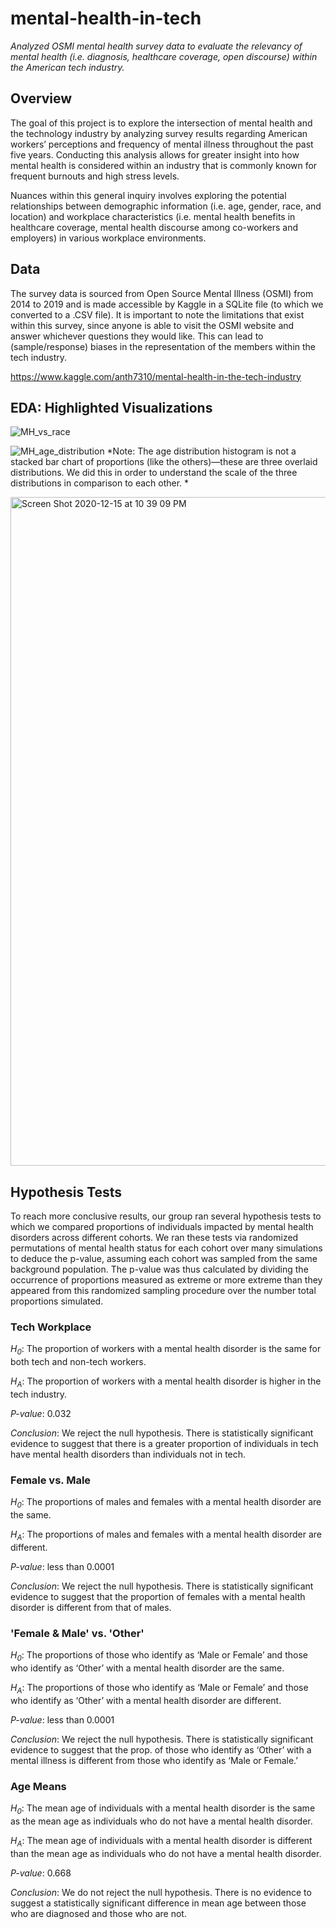# mental-health-in-tech
*Analyzed OSMI mental health survey data to evaluate the relevancy of mental health (i.e. diagnosis, healthcare coverage, open discourse) within the American tech industry.*

## Overview
The goal of this project is to explore the intersection of mental health and the technology industry by analyzing survey results regarding American workers’ perceptions and frequency of mental illness throughout the past five years. Conducting this analysis allows for greater insight into how mental health is considered within an industry that is commonly known for frequent burnouts and high stress levels. 

Nuances within this general inquiry involves exploring the potential relationships between demographic information (i.e. age, gender, race, and location) and workplace characteristics (i.e. mental health benefits in healthcare coverage, mental health discourse among co-workers and employers) in various workplace environments. 

## Data
The survey data is sourced from Open Source Mental Illness (OSMI) from 2014 to 2019 and is made accessible by Kaggle in a SQLite file (to which we converted to a .CSV file). It is important to note the limitations that exist within this survey, since anyone is able to visit the OSMI website and answer whichever questions they would like. This can lead to (sample/response) biases in the representation of the members within the tech industry.

https://www.kaggle.com/anth7310/mental-health-in-the-tech-industry

## EDA: Highlighted Visualizations

![MH_vs_race](https://user-images.githubusercontent.com/68027568/102305422-a6389d00-3f25-11eb-8eff-84bd763cfc45.png)

![MH_age_distribution](https://user-images.githubusercontent.com/68027568/102305946-c583fa00-3f26-11eb-806b-8c1f5a8232ac.png)
*Note: The age distribution histogram is not a stacked bar chart of proportions (like the others)—these are three overlaid distributions. We did this in order to understand the scale of the three distributions in comparison to each other. *

<img width="1070" alt="Screen Shot 2020-12-15 at 10 39 09 PM" src="https://user-images.githubusercontent.com/68027568/102305730-5d351880-3f26-11eb-9274-ce2e9a9a80cd.png">

## Hypothesis Tests

To reach more conclusive results, our group ran several hypothesis tests to which we compared proportions of individuals impacted by mental health disorders across different cohorts. We ran these tests via randomized permutations of mental health status for each cohort over many simulations to deduce the p-value, assuming each cohort was sampled from the same background population. The p-value was thus calculated by dividing the occurrence of proportions measured as extreme or more extreme than they appeared from this randomized sampling procedure over the number total proportions simulated. 

### Tech Workplace

*H<sub>0</sub>*: The proportion of workers with a mental health disorder is the same for both tech and non-tech workers.

*H<sub>A</sub>*: The proportion of workers with a mental health	 disorder is higher in the tech industry.

*P-value*: 0.032

*Conclusion*: We reject the null hypothesis. There is statistically significant evidence to suggest that there is a greater proportion of individuals in tech have mental health disorders than individuals not in tech. 


### Female vs. Male

*H<sub>0</sub>*: The proportions of males and females with a mental health disorder are the same.

*H<sub>A</sub>*: The proportions of males and females with a mental health disorder are different.

*P-value*: less than 0.0001

*Conclusion*: We reject the null hypothesis. There is statistically significant evidence to suggest that the proportion of females with a mental health disorder is different from that of males. 


### 'Female & Male' vs. 'Other'

*H<sub>0</sub>*: The proportions of those who identify as ‘Male or Female’ and those who identify as ‘Other’ with a mental health disorder are the same.

*H<sub>A</sub>*: The proportions of those who identify as ‘Male or Female’ and those who identify as ‘Other’ with a mental health disorder are different.

*P-value*: less than 0.0001

*Conclusion*: We reject the null hypothesis. There is statistically significant evidence to suggest that the prop. of those who identify as ‘Other’ with a mental illness is different from those who identify as ‘Male or Female.’


### Age Means

*H<sub>0</sub>*: The mean age of individuals with a mental health disorder is the same as the mean age as individuals who do not have a mental health disorder.

*H<sub>A</sub>*: The mean age of individuals with a mental health disorder is different than the mean age as individuals who do not have a mental health disorder.

*P-value*: 0.668

*Conclusion*: We do not reject the null hypothesis. There is no evidence to suggest a statistically significant difference in mean age between those who are diagnosed and those who are not. 
